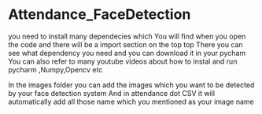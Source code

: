 # Attendance_FaceDetection

you need to install many dependecies which You will find when you open the code and there will be a import section on the top
 top There you can see what dependency you need and you can download it in your pycham
 You can also refer to many youtube videos about how to instal and run pycharm ,Numpy,Opencv etc

 In the images folder you can add the images which you want to be detected by your face detection system
 And in attendance dot CSV it will automatically add all those name which you mentioned as your image name
